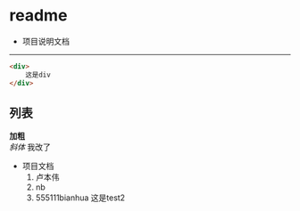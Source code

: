 # readme
- 项目说明文档
---

```html
<div>
    这是div
</div>
```
## 列表
**加粗**<br>*斜体*
我改了
+ 项目文档
    1. 卢本伟
    2. nb
    3. 555111bianhua
    这是test2
